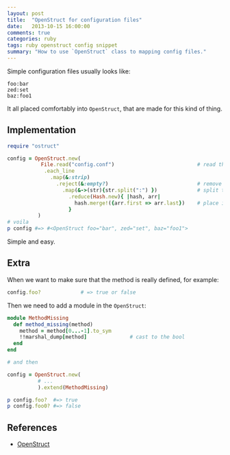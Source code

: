 ```yaml
---
layout: post
title:  "OpenStruct for configuration files"
date:   2013-10-15 16:00:00
comments: true
categories: ruby
tags: ruby openstruct config snippet
summary: "How to use `OpenStruct` class to mapping config files." 
---
```



Simple configuration files usually looks like:

```text
foo:bar
zed:set
baz:foo1
```

It all placed comfortably into `OpenStruct`, that are made for this kind of thing.


Implementation
--------------

```ruby
require "ostruct"

config = OpenStruct.new(
           File.read("config.conf")                           # read the file
            .each_line 
              .map(&:strip)                                   
                .reject(&:empty?)                             # remove the empty lines
                  .map(&->(str){str.split(":") })             # split the lines
                    .reduce(Hash.new){ |hash, arr|  
                      hash.merge!({arr.first => arr.last})    # place into hash
                    }
          )
# voila
p config #=> #<OpenStruct foo="bar", zed="set", baz="foo1">
```

Simple and easy.

Extra
------------

When we want to make sure that the method is really defined, for example:

```ruby
config.foo?             # => true or false
```

Then we need to add a module in the `OpenStruct`:

```ruby
module MethodMissing
  def method_missing(method)
    method = method[0...-1].to_sym 
    !!marshal_dump[method]              # cast to the bool
  end
end

# and then

config = OpenStruct.new( 
          # ...
          ).extend(MethodMissing)

p config.foo?  #=> true
p config.foo0? #=> false
```

References
------------

+   [OpenStruct](http://www.ruby-doc.org/stdlib-2.0.0/libdoc/ostruct/rdoc/OpenStruct.html)


